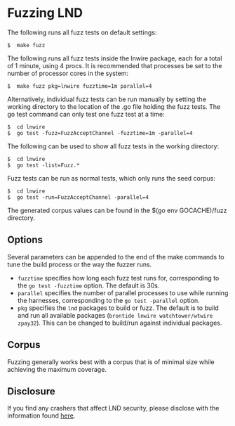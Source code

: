 # Fuzzing LND #

The following runs all fuzz tests on default settings:
```shell
$  make fuzz
```
The following runs all fuzz tests inside the lnwire package, each for a total of 1 minute, using 4 procs. 
It is recommended that processes be set to the number of processor cores in the system:
```shell
$  make fuzz pkg=lnwire fuzztime=1m parallel=4
```
Alternatively, individual fuzz tests can be run manually by setting the working directory to the location of the .go file holding the fuzz tests.
The go test command can only test one fuzz test at a time:
```shell
$  cd lnwire
$  go test -fuzz=FuzzAcceptChannel -fuzztime=1m -parallel=4
```
The following can be used to show all fuzz tests in the working directory:
```shell
$  cd lnwire
$  go test -list=Fuzz.*
```

Fuzz tests can be run as normal tests, which only runs the seed corpus:
```shell
$  cd lnwire
$  go test -run=FuzzAcceptChannel -parallel=4
```
The generated corpus values can be found in the $(go env GOCACHE)/fuzz directory.
## Options ##
Several parameters can be appended to the end of the make commands to tune the build process or the way the fuzzer runs.
- `fuzztime` specifies how long each fuzz test runs for, corresponding to the `go test -fuzztime` option. The default is 30s.
- `parallel` specifies the number of parallel processes to use while running the harnesses, corresponding to the `go test -parallel` option.
- `pkg` specifies the `lnd` packages to build or fuzz. The default is to build and run all available packages (`brontide lnwire watchtower/wtwire zpay32`). This can be changed to build/run against individual packages.

## Corpus ##
Fuzzing generally works best with a corpus that is of minimal size while achieving the maximum coverage.

## Disclosure ##
If you find any crashers that affect LND security, please disclose with the information found [here](https://github.com/lightningnetwork/lnd/#security).
